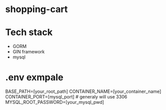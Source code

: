# shopping-cart

# Tech stack

- GORM
- GIN framework
- mysql

# .env exmpale

BASE_PATH=[your_root_path]
CONTAINER_NAME=[your_container_name]
CONTAINER_PORT=[mysql_port] # generaly will use 3306
MYSQL_ROOT_PASSWORD=[your_mysql_pwd]

